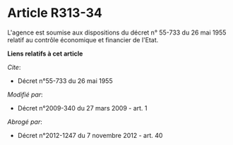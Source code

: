 # Article R313-34

L'agence est soumise aux dispositions du décret n° 55-733 du 26 mai 1955 relatif au contrôle économique et financier de
l'Etat.

**Liens relatifs à cet article**

_Cite_:

  - Décret n°55-733 du 26 mai 1955

_Modifié par_:

  - Décret n°2009-340 du 27 mars 2009 - art. 1

_Abrogé par_:

  - Décret n°2012-1247 du 7 novembre 2012 - art. 40
